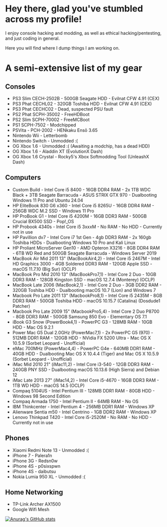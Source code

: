 # Hey there, glad you've stumbled across my profile!

I enjoy console hacking and modding, as well as ethical hacking/pentesting, and just coding in general.

Here you will find where I dump things I am working on.

# A semi-extensive list of my gear
## Consoles
- PS3 Slim CECH-2502B - 500GB Seagate HDD - Evilnat CFW 4.91 (CEX)
- PS3 Phat CECHL02 - 320GB Toshiba HDD - Evilnat CFW 4.91 (CEX)
- PS3 Phat CECHC02 - Dead, suspected PSU fault
- PS2 Phat SCPH-35002 - FreeHDBoot
- PS2 Slim SCPH-70002 - FreeMCBoot
- PS1 SCPH-7502 - Modchipped
- PSVita - PCH-2002 - HENkaku Ensō 3.65
- Nintendo Wii - Letterbomb
- Nintendo Switch - Unmodded :(
- OG Xbox 1.6 - Unmodded :( (Awaiting a modchip, has a dead HDD)
- OG Xbox 1.6 - Aladdin XT (EvolutionX Dash)
- OG Xbox 1.6 Crystal - Rocky5's Xbox Softmodding Tool (UnleashX Dash)
## Computers
- Custom Build - Intel Core i5 8400 - 16GB DDR4 RAM - 2x 1TB WDC Black + 3TB Seagate Barracuda - ASUS STRIX GTX 970 - Dualbooting Windows 11 Pro and Ubuntu 24.04
- HP EliteBook 830 G6 x360 - Intel Core i5 8265U - 16GB DDR4 RAM - 256GB WDC M.2 SSD - Windows 11 Pro
- HP ProBook G1 - Intel Core i5 4200M - 16GB DDR3 RAM - 500GB Crucial BX500 SSD - Pop!_OS
- HP Probook 4340s - Intel Core i5 3xxxM - No RAM - No HDD - Currently not in use
- HP Pavillion dv7 - Intel Core i7 1st Gen - 4gb DDR3 RAM - 2x 160gb Toshiba HDDs - Dualbooting Windows 10 Pro and Kali Linux
- HP Proliant MicroServer Gen10 - AMD Opteron X3216 - 8GB DDR4 RAM - 6TB WD Red and 500GB Seagate Barracuda - Windows Server 2019
- MacBook Air Mid 2011 13" (MacBookAir4,2) - Intel Core i5 2467M - Intel HD Graphics 3000 - 4GB Soldered DDR3 RAM - 120GB Apple SSD - macOS 11.7.10 (Big Sur) (OCLP)
- MacBook Pro Mid 2010 13" (MacBookPro7,1) - Intel Core 2 Duo - 10GB DDR3 RAM - 128GB Kingston SSD - macOS 12.7.4 (Monterey) (OCLP)
- MacBook Late 2006 (MacBook2,1) - Intel Core 2 Duo - 3GB DDR2 RAM - 320GB Toshiba HDD - Dualbooting macOS 10.7 (Lion) and Windows 7
- Macbook Pro Late 2011 13" (MacbookPro8,1) - Intel Core i5 2435M - 8GB DDR3 RAM - 500GB Toshiba HDD - macOS 10.15.7 (Catalina) (Dosdude1 Patcher)
- Macbook Pro Late 2009 15" (MacbookPro5,4) - Intel Core 2 Duo P8700 - 8GB DDR3 RAM - 500GB Samsung 850 Evo - Elementary OS 7.1
- iBook G3 Snow (PowerBook4,1) - PowerPC G3 - 128MB RAM - 10GB HDD - Mac OS 9.2.1
- Power Mac G5 Dual 2.0GHz (PowerMac7,1) - 2x PowerPC G5 (970) - 512MB DDR1 RAM - 120GB HDD - NVidia FX 5200 Ultra - Mac OS X 10.5.9 (Sorbet Leopard - Unofficial)
- eMac 700MHz (PowerMac4,4) - PowerPC G4e - 640MB DDR1 RAM - 40GB HDD - Dualbooting Mac OS X 10.4.4 (Tiger) and Mac OS X 10.5.9 (Sorbet Leopard - Unofficial)
- iMac Mid 2010 21" (iMac11,2) - Intel Core i3-540 - 12GB DDR3 RAM - 240GB PNY SSD - Dualbooting macOS 10.13.6 (High Sierra) and Debian 12
- iMac Late 2013 27" (iMac14,2) - Intel Core i5-4670 - 16GB DDR3 RAM - 1TB WD HDD - macOS 14.5 (OCLP)
- Compaq 5104US - Intel Pentium III - 128MB DDR1 RAM - 80GB HDD - Windows 98 Second Edition
- Compaq Armada 1750 - Intel Pentium II - 64MB RAM - No OS
- IBM Thinkcenter - Intel Pentium 4 - 256MB DDR1 RAM - Windows XP
- Alienware Sentia m50 - Intel Centrino - 1GB DDR2 RAM - Windows XP
- Lenovo Thinkpad T420 - Intel Core i5-2520M - No RAM - No HDD - Currently not in use
## Phones
- Xiaomi Redmi Note 13 - Unmodded :(
- iPhone 7 - Palera1n
- iPhone 3G - Redsn0w
- iPhone 4S - p0sixspwn
- iPhone 4S - daibutsu
- Nokia Lumia 950 XL - Unmodded :(
## Home Networking
- TP-Link Archer AX1500
- Google Wifi Mesh



[![Anurag's GitHub stats](https://github-readme-stats.vercel.app/api?username=heyjude007)](https://github.com/anuraghazra/github-readme-stats)

  
